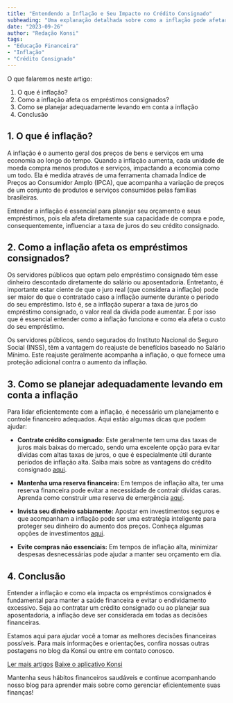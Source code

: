 ```yaml
---
title: "Entendendo a Inflação e Seu Impacto no Crédito Consignado"
subheading: "Uma explanação detalhada sobre como a inflação pode afetar seu empréstimo consignado e dicas para fazer um planejamento eficiente"
date: "2023-09-26"
author: "Redação Konsi"
tags:
- "Educação Financeira"
- "Inflação"
- "Crédito Consignado"
---
```


O que falaremos neste artigo:

1. O que é inflação?
2. Como a inflação afeta os empréstimos consignados?
3. Como se planejar adequadamente levando em conta a inflação
4. Conclusão

## 1. O que é inflação?

A inflação é o aumento geral dos preços de bens e serviços em uma economia ao longo do tempo. Quando a inflação aumenta, cada unidade de moeda compra menos produtos e serviços, impactando a economia como um todo. Ela é medida através de uma ferramenta chamada Índice de Preços ao Consumidor Amplo (IPCA), que acompanha a variação de preços de um conjunto de produtos e serviços consumidos pelas famílias brasileiras.

Entender a inflação é essencial para planejar seu orçamento e seus empréstimos, pois ela afeta diretamente sua capacidade de compra e pode, consequentemente, influenciar a taxa de juros do seu crédito consignado.

## 2. Como a inflação afeta os empréstimos consignados?

Os servidores públicos que optam pelo empréstimo consignado têm esse dinheiro descontado diretamente do salário ou aposentadoria. Entretanto, é importante estar ciente de que o juro real (que considera a inflação) pode ser maior do que o contratado caso a inflação aumente durante o período do seu empréstimo. Isto é, se a inflação superar a taxa de juros do empréstimo consignado, o valor real da dívida pode aumentar. É por isso que é essencial entender como a inflação funciona e como ela afeta o custo do seu empréstimo.

Os servidores públicos, sendo segurados do Instituto Nacional do Seguro Social (INSS), têm a vantagem do reajuste de benefícios baseado no Salário Mínimo. Este reajuste geralmente acompanha a inflação, o que fornece uma proteção adicional contra o aumento da inflação.

## 3. Como se planejar adequadamente levando em conta a inflação

Para lidar eficientemente com a inflação, é necessário um planejamento e controle financeiro adequados. Aqui estão algumas dicas que podem ajudar:

* **Contrate crédito consignado:** Este geralmente tem uma das taxas de juros mais baixas do mercado, sendo uma excelente opção para evitar dívidas com altas taxas de juros, o que é especialmente útil durante períodos de inflação alta. Saiba mais sobre as vantagens do crédito consignado [aqui](https://konsi.com.br/postagens/5-motivos-para-escolher-o-credito-consignado-publico).

* **Mantenha uma reserva financeira:** Em tempos de inflação alta, ter uma reserva financeira pode evitar a necessidade de contrair dívidas caras. Aprenda como construir uma reserva de emergência [aqui](https://konsi.com.br/postagens/a-importncia-da-reserva-de-emergncia-e-como-constru-la-com-inteligncia-financeira).

* **Invista seu dinheiro sabiamente:** Apostar em investimentos seguros e que acompanham a inflação pode ser uma estratégia inteligente para proteger seu dinheiro do aumento dos preços. Conheça algumas opções de investimentos [aqui](https://konsi.com.br/postagens/estabilidade-financeira-para-servidores-pblicos-constituindo-uma-carteira-de-investimento-segura-e-lucrativa).

* **Evite compras não essenciais:** Em tempos de inflação alta, minimizar despesas desnecessárias pode ajudar a manter seu orçamento em dia.


## 4. Conclusão

Entender a inflação e como ela impacta os empréstimos consignados é fundamental para manter a saúde financeira e evitar o endividamento excessivo. Seja ao contratar um crédito consignado ou ao planejar sua aposentadoria, a inflação deve ser considerada em todas as decisões financeiras.

Estamos aqui para ajudar você a tomar as melhores decisões financeiras possíveis. Para mais informações e orientações, confira nossas outras postagens no blog da Konsi ou entre em contato conosco.

[Ler mais artigos](https://www.konsi.com.br/blog)
[Baixe o aplicativo Konsi](https://www.konsi.com.br/download-app)

Mantenha seus hábitos financeiros saudáveis e continue acompanhando nosso blog para aprender mais sobre como gerenciar eficientemente suas finanças!
